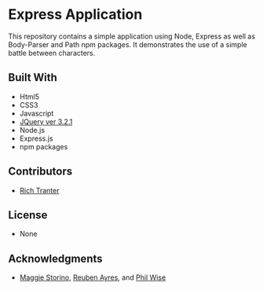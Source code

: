 # Express Application 

This repository contains a simple application using Node, Express as well as Body-Parser and Path npm packages. It demonstrates the use of a simple battle between characters. 

## Built With

* Html5
* CSS3
* Javascript
* [JQuery ver 3.2.1](https://code.jquery.com/)
* Node.js
* Express.js
* npm packages

## Contributors

* [Rich Tranter](https://github.com/Richt2566/)

## License

* None

## Acknowledgments

* [Maggie Storino](https://www.linkedin.com/in/maggiestorino/), [Reuben Ayres](https://www.linkedin.com/in/reuben-ayres/), and [Phil Wise](https://www.linkedin.com/in/philipwise/)
